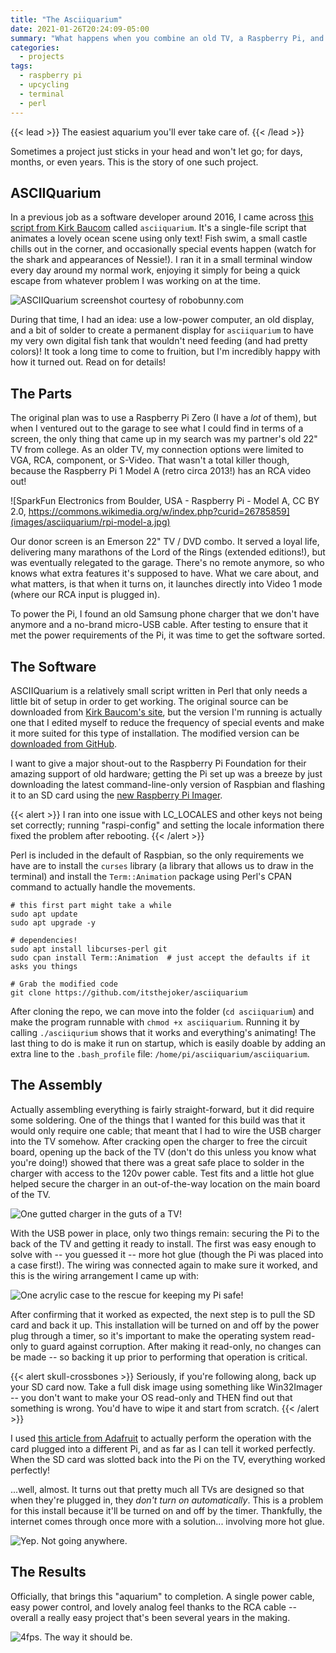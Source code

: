 ```yaml
---
title: "The Asciiquarium"
date: 2021-01-26T20:24:09-05:00
summary: "What happens when you combine an old TV, a Raspberry Pi, and some ASCII fish? _Greatness._"
categories:
  - projects
tags:
  - raspberry pi
  - upcycling
  - terminal
  - perl
---
```


{{< lead >}}
The easiest aquarium you'll ever take care of.
{{< /lead >}}

Sometimes a project just sticks in your head and won't let go; for days, months, or even years. This is the story of one such project.

## ASCIIQuarium

In a previous job as a software developer around 2016, I came across [this script from Kirk Baucom](https://robobunny.com/projects/asciiquarium/html/) called `asciiquarium`. It's a single-file script that animates a lovely ocean scene using only text! Fish swim, a small castle chills out in the corner, and occasionally special events happen (watch for the shark and appearances of Nessie!). I ran it in a small terminal window every day around my normal work, enjoying it simply for being a quick escape from whatever problem I was working on at the time.

![ASCIIQuarium screenshot courtesy of robobunny.com](images/asciiquarium/asciiquarium.png) 

During that time, I had an idea: use a low-power computer, an old display, and a bit of solder to create a permanent display for `asciiquarium` to have my very own digital fish tank that wouldn't need feeding (and had pretty colors)! It took a long time to come to fruition, but I'm incredibly happy with how it turned out. Read on for details!

## The Parts

The original plan was to use a Raspberry Pi Zero (I have a _lot_ of them), but when I ventured out to the garage to see what I could find in terms of a screen, the only thing that came up in my search was my partner's old 22" TV from college. As an older TV, my connection options were limited to VGA, RCA, component, or S-Video. That wasn't a total killer though, because the Raspberry Pi 1 Model A (retro circa 2013!) has an RCA video out!

![SparkFun Electronics from Boulder, USA - Raspberry Pi - Model A, CC BY 2.0, https://commons.wikimedia.org/w/index.php?curid=26785859](images/asciiquarium/rpi-model-a.jpg)

Our donor screen is an Emerson 22" TV / DVD combo. It served a loyal life, delivering many marathons of the Lord of the Rings (extended editions!), but was eventually relegated to the garage. There's no remote anymore, so who knows what extra features it's supposed to have. What we care about, and what matters, is that when it turns on, it launches directly into Video 1 mode (where our RCA input is plugged in).

To power the Pi, I found an old Samsung phone charger that we don't have anymore and a no-brand micro-USB cable. After testing to ensure that it met the power requirements of the Pi, it was time to get the software sorted.

## The Software

ASCIIQuarium is a relatively small script written in Perl that only needs a little bit of setup in order to get working. The original source can be downloaded from [Kirk Baucom's site](https://robobunny.com/projects/asciiquarium/html/), but the version I'm running is actually one that I edited myself to reduce the frequency of special events and make it more suited for this type of installation. The modified version can be [downloaded from GitHub](https://github.com/itsthejoker/asciiquarium).

I want to give a major shout-out to the Raspberry Pi Foundation for their amazing support of old hardware; getting the Pi set up was a breeze by just downloading the latest command-line-only version of Raspbian and flashing it to an SD card using the [new Raspberry Pi Imager](https://www.raspberrypi.org/blog/raspberry-pi-imager-imaging-utility/).


{{< alert >}}
I ran into one issue with LC_LOCALES and other keys not being set correctly; running "raspi-config" and setting the locale information there fixed the problem after rebooting.
{{< /alert >}}


Perl is included in the default of Raspbian, so the only requirements we have are to install the `curses` library (a library that allows us to draw in the terminal) and install the `Term::Animation` package using Perl's CPAN command to actually handle the movements.

```
# this first part might take a while
sudo apt update
sudo apt upgrade -y

# dependencies!
sudo apt install libcurses-perl git
sudo cpan install Term::Animation  # just accept the defaults if it asks you things

# Grab the modified code
git clone https://github.com/itsthejoker/asciiquarium
```

After cloning the repo, we can move into the folder (`cd asciiquarium`) and make the program runnable with `chmod +x asciiquarium`. Running it by calling `./asciiqurium` shows that it works and everything's animating! The last thing to do is make it run on startup, which is easily doable by adding an extra line to the `.bash_profile` file: `/home/pi/asciiquarium/asciiquarium`.

## The Assembly

Actually assembling everything is fairly straight-forward, but it did require some soldering. One of the things that I wanted for this build was that it would only require one cable; that meant that I had to wire the USB charger into the TV somehow. After cracking open the charger to free the circuit board, opening up the back of the TV (don't do this unless you know what you're doing!) showed that there was a great safe place to solder in the charger with access to the 120v power cable. Test fits and a little hot glue helped secure the charger in an out-of-the-way location on the main board of the TV.

![One gutted charger in the guts of a TV!](images/asciiquarium/tv-charger.jpeg) 

With the USB power in place, only two things remain: securing the Pi to the back of the TV and getting it ready to install. The first was easy enough to solve with -- you guessed it -- more hot glue (though the Pi was placed into a case first!). The wiring was connected again to make sure it worked, and this is the wiring arrangement I came up with:

![One acrylic case to the rescue for keeping my Pi safe!](images/asciiquarium/pi-mounted-on-tv.jpeg) 

After confirming that it worked as expected, the next step is to pull the SD card and back it up. This installation will be turned on and off by the power plug through a timer, so it's important to make the operating system read-only to guard against corruption. After making it read-only, no changes can be made -- so backing it up prior to performing that operation is critical.

{{< alert skull-crossbones >}}
Seriously, if you're following along, back up your SD card now. Take a full disk image using something like Win32Imager -- you don't want to make your OS read-only and THEN find out that something is wrong. You'd have to wipe it and start from scratch.
{{< /alert >}}

I used [this article from Adafruit](https://learn.adafruit.com/read-only-raspberry-pi) to actually perform the operation with the card plugged into a different Pi, and as far as I can tell it worked perfectly. When the SD card was slotted back into the Pi on the TV, everything worked perfectly!

...well, almost. It turns out that pretty much all TVs are designed so that when they're plugged in, they _don't turn on automatically_. This is a problem for this install because it'll be turned on and off by the timer. Thankfully, the internet comes through once more with a solution... involving more hot glue.

![Yep. Not going anywhere.](images/asciiquarium/glued-tv-power-button.jpeg) 

## The Results

Officially, that brings this "aquarium" to completion. A single power cable, easy power control, and lovely analog feel thanks to the RCA cable -- overall a really easy project that's been several years in the making.

![4fps. The way it should be.](images/asciiquarium/aquarium-final-result.jpeg) 
